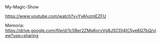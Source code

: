 My-Magic-Show

https://www.youtube.com/watch?v=YyAlyzmEZFU

Memoria: https://drive.google.com/file/d/1c5Ber2ZMq6orvVg8JSCDl4IC5ye8Q7bQ/view?usp=sharing
